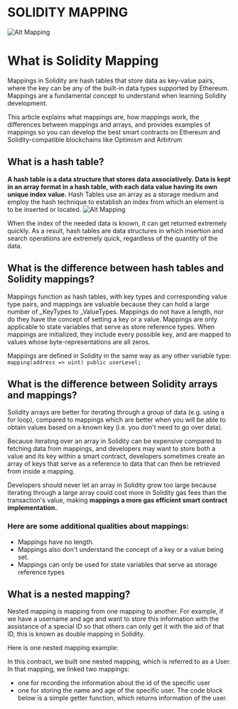 # SOLIDITY MAPPING

![Alt Mapping](https://media.tenor.com/images/f30ee8bed73e86da490741dacb532c3c/tenor.gif)

# What is Solidity Mapping

Mappings in Solidity are hash tables that store data as key-value pairs, where the key can be any of the built-in data types supported by Ethereum. Mappings are a fundamental concept to understand when learning Solidity development.

This article explains what mappings are, how mappings work, the differences between mappings and arrays, and provides examples of mappings so you can develop the best smart contracts on Ethereum and Solidity-compatible blockchains like Optimism and Arbitrum

## What is a hash table?
**A hash table is a data structure that stores data associatively. Data is kept in an array format in a hash table, with each data value having its own unique index value.**
Hash Tables use an array as a storage medium and employ the hash technique to establish an index from which an element is to be inserted or located.
![Alt Mapping](https://miro.medium.com/max/640/1*H415ldFYnS2aRTx1YIQiKg.webp)

When the index of the needed data is known, it can get returned extremely quickly. As a result, hash tables are data structures in which insertion and search operations are extremely quick, regardless of the quantity of the data.

## What is the difference between hash tables and Solidity mappings?
Mappings function as hash tables, with key types and corresponding value type pairs, and mappings are valuable because they can hold a large number of _KeyTypes to _ValueTypes. Mappings do not have a length, nor do they have the concept of setting a key or a value. Mappings are only applicable to state variables that serve as store reference types. When mappings are initialized, they include every possible key, and are mapped to values whose byte-representations are all zeros.

Mappings are defined in Solidity in the same way as any other variable type: `mapping(address => uint) public userLevel;`

## What is the difference between Solidity arrays and mappings?

Solidity arrays are better for iterating through a group of data (e.g. using a for loop), compared to mappings which are better when you will be able to obtain values based on a known key (i.e. you don't need to go over data).

Because iterating over an array in Solidity can be expensive compared to fetching data from mappings, and developers may want to store both a value and its key within a smart contract, developers sometimes create an array of keys that serve as a reference to data that can then be retrieved from inside a mapping.

Developers should never let an array in Solidity grow too large because iterating through a large array could cost more in Solidity gas fees than the transaction's value, making **mappings a more gas efficient smart contract implementation.**

### Here are some additional qualities about mappings:

* Mappings have no length.
* Mappings also don't understand the concept of a key or a value being set.
* Mappings can only be used for state variables that serve as storage reference types

## What is a nested mapping? 

Nested mapping is mapping from one mapping to another. For example, if we have a username and age and want to store this information with the assistance of a special ID so that others can only get it with the aid of that ID, this is known as double mapping in Solidity.

Here is one nested mapping example:

In this contract, we built one nested mapping, which is referred to as a User. In that mapping, we linked two mappings:

* one for recording the information about the id of the specific user
* one for storing the name and age of the specific user.
The code block below is a simple getter function, which returns information of the user.